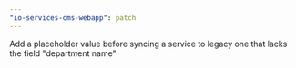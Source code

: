 ```yaml
---
"io-services-cms-webapp": patch
---
```


Add a placeholder value before syncing a service to legacy one that lacks the field "department name"

